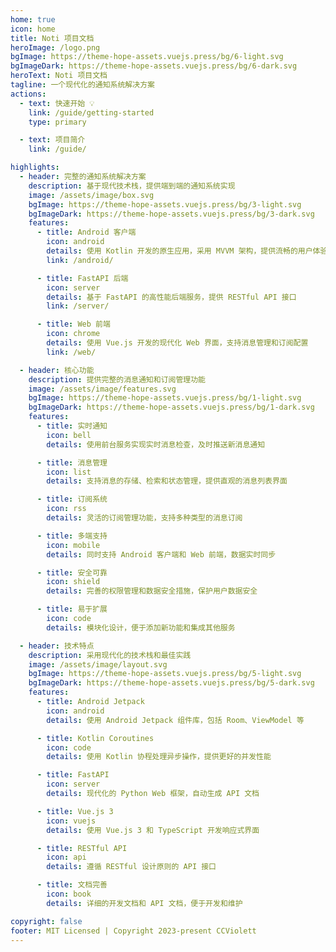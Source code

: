 ```yaml
---
home: true
icon: home
title: Noti 项目文档
heroImage: /logo.png
bgImage: https://theme-hope-assets.vuejs.press/bg/6-light.svg
bgImageDark: https://theme-hope-assets.vuejs.press/bg/6-dark.svg
heroText: Noti 项目文档
tagline: 一个现代化的通知系统解决方案
actions:
  - text: 快速开始 💡
    link: /guide/getting-started
    type: primary

  - text: 项目简介
    link: /guide/

highlights:
  - header: 完整的通知系统解决方案
    description: 基于现代技术栈，提供端到端的通知系统实现
    image: /assets/image/box.svg
    bgImage: https://theme-hope-assets.vuejs.press/bg/3-light.svg
    bgImageDark: https://theme-hope-assets.vuejs.press/bg/3-dark.svg
    features:
      - title: Android 客户端
        icon: android
        details: 使用 Kotlin 开发的原生应用，采用 MVVM 架构，提供流畅的用户体验
        link: /android/

      - title: FastAPI 后端
        icon: server
        details: 基于 FastAPI 的高性能后端服务，提供 RESTful API 接口
        link: /server/

      - title: Web 前端
        icon: chrome
        details: 使用 Vue.js 开发的现代化 Web 界面，支持消息管理和订阅配置
        link: /web/

  - header: 核心功能
    description: 提供完整的消息通知和订阅管理功能
    image: /assets/image/features.svg
    bgImage: https://theme-hope-assets.vuejs.press/bg/1-light.svg
    bgImageDark: https://theme-hope-assets.vuejs.press/bg/1-dark.svg
    features:
      - title: 实时通知
        icon: bell
        details: 使用前台服务实现实时消息检查，及时推送新消息通知

      - title: 消息管理
        icon: list
        details: 支持消息的存储、检索和状态管理，提供直观的消息列表界面

      - title: 订阅系统
        icon: rss
        details: 灵活的订阅管理功能，支持多种类型的消息订阅

      - title: 多端支持
        icon: mobile
        details: 同时支持 Android 客户端和 Web 前端，数据实时同步

      - title: 安全可靠
        icon: shield
        details: 完善的权限管理和数据安全措施，保护用户数据安全

      - title: 易于扩展
        icon: code
        details: 模块化设计，便于添加新功能和集成其他服务

  - header: 技术特点
    description: 采用现代化的技术栈和最佳实践
    image: /assets/image/layout.svg
    bgImage: https://theme-hope-assets.vuejs.press/bg/5-light.svg
    bgImageDark: https://theme-hope-assets.vuejs.press/bg/5-dark.svg
    features:
      - title: Android Jetpack
        icon: android
        details: 使用 Android Jetpack 组件库，包括 Room、ViewModel 等

      - title: Kotlin Coroutines
        icon: code
        details: 使用 Kotlin 协程处理异步操作，提供更好的并发性能

      - title: FastAPI
        icon: server
        details: 现代化的 Python Web 框架，自动生成 API 文档

      - title: Vue.js 3
        icon: vuejs
        details: 使用 Vue.js 3 和 TypeScript 开发响应式界面

      - title: RESTful API
        icon: api
        details: 遵循 RESTful 设计原则的 API 接口

      - title: 文档完善
        icon: book
        details: 详细的开发文档和 API 文档，便于开发和维护

copyright: false
footer: MIT Licensed | Copyright 2023-present CCViolett
---
```

